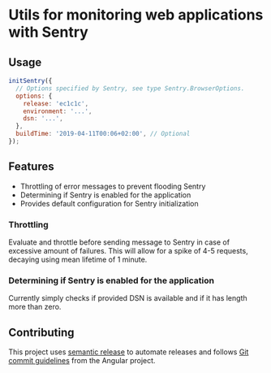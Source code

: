 # Utils for monitoring web applications with Sentry

## Usage

```javascript
initSentry({
  // Options specified by Sentry, see type Sentry.BrowserOptions.
  options: {
    release: 'ec1c1c',
    environment: '...',
    dsn: '...',
  },
  buildTime: '2019-04-11T00:06+02:00', // Optional
});
```

## Features

- Throttling of error messages to prevent flooding Sentry
- Determining if Sentry is enabled for the application
- Provides default configuration for Sentry initialization

### Throttling

Evaluate and throttle before sending message to Sentry in case of excessive amount of failures. This will allow for a spike of 4-5 requests, decaying using mean lifetime of 1 minute.

### Determining if Sentry is enabled for the application

Currently simply checks if provided DSN is available and if it has length more than zero.

## Contributing

This project uses [semantic release](https://semantic-release.gitbook.io/semantic-release/)
to automate releases and follows
[Git commit guidelines](https://github.com/angular/angular/blob/master/CONTRIBUTING.md#commit)
from the Angular project.
